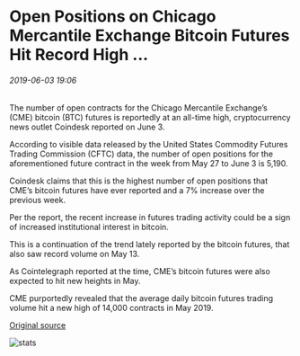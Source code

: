# Open Positions on Chicago Mercantile Exchange Bitcoin Futures Hit Record High ...

###### 2019-06-03 19:06

The number of open contracts for the Chicago Mercantile Exchange’s (CME) bitcoin (BTC) futures is reportedly at an all-time high, cryptocurrency news outlet Coindesk reported on June 3.

According to visible data released by the United States Commodity Futures Trading Commission (CFTC) data, the number of open positions for the aforementioned future contract in the week from May 27 to June 3 is 5,190.

Coindesk claims that this is the highest number of open positions that CME’s bitcoin futures have ever reported and a 7% increase over the previous week.

Per the report, the recent increase in futures trading activity could be a sign of increased institutional interest in bitcoin.

This is a continuation of the trend lately reported by the bitcoin futures, that also saw record volume on May 13.

As Cointelegraph reported at the time, CME’s bitcoin futures were also expected to hit new heights in May.

CME purportedly revealed that the average daily bitcoin futures trading volume hit a new high of 14,000 contracts in May 2019.

[Original source](https://cointelegraph.com/news/open-positions-on-chicago-mercantile-exchange-bitcoin-futures-hit-record-high)

![stats](https://c.statcounter.com/11760860/0/a89fa40b/1/ "stats")
